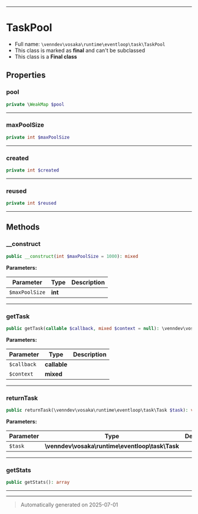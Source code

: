 ***

# TaskPool





* Full name: `\venndev\vosaka\runtime\eventloop\task\TaskPool`
* This class is marked as **final** and can't be subclassed
* This class is a **Final class**



## Properties


### pool



```php
private \WeakMap $pool
```






***

### maxPoolSize



```php
private int $maxPoolSize
```






***

### created



```php
private int $created
```






***

### reused



```php
private int $reused
```






***

## Methods


### __construct



```php
public __construct(int $maxPoolSize = 1000): mixed
```








**Parameters:**

| Parameter | Type | Description |
|-----------|------|-------------|
| `$maxPoolSize` | **int** |  |





***

### getTask



```php
public getTask(callable $callback, mixed $context = null): \venndev\vosaka\runtime\eventloop\task\Task
```








**Parameters:**

| Parameter | Type | Description |
|-----------|------|-------------|
| `$callback` | **callable** |  |
| `$context` | **mixed** |  |





***

### returnTask



```php
public returnTask(\venndev\vosaka\runtime\eventloop\task\Task $task): void
```








**Parameters:**

| Parameter | Type | Description |
|-----------|------|-------------|
| `$task` | **\venndev\vosaka\runtime\eventloop\task\Task** |  |





***

### getStats



```php
public getStats(): array
```












***


***
> Automatically generated on 2025-07-01
